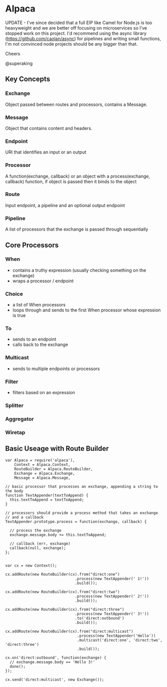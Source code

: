 Alpaca
======

UPDATE - I've since decided that a full EIP like Camel for Node.js is too heavyweight and we are better off focusing on microservices so I've stopped work on this project. I'd recommend using the async library (https://github.com/caolan/async) for pipelines and writing small functions, I'm not convinced node projects should be any bigger than that.

Cheers

@superaking



## Key Concepts

### Exchange
Object passed between routes and processors, contains a Message.

### Message
Object that contains content and headers.

### Endpoint
URI that identifies an input or an output

### Processor
A function(exchange, callback) or an object with a process(exchange, callback) function, if object is passed then it binds to the object

### Route
Input endpoint, a pipeline and an optional output endpoint

### Pipeline
A list of processors that the exchange is passed through sequentially


## Core Processors

### When
- contains a truthy expression (usually checking something on the exchange)
- wraps a processor / endpoint

### Choice
- a list of When processors
- loops through and sends to the first When processor whose expression is true

### To
- sends to an endpoint
- calls back to the exchange

### Multicast
- sends to multiple endpoints or processors

### Filter
- filters based on an expression

### Splitter

### Aggregator

### Wiretap


## Basic Useage with Route Builder

```
var Alpaca = require('alpaca'),
    Context = Alpaca.Context,
    RouteBuilder = Alpaca.RouteBuilder,
    Exchange = Alpaca.Exchange,
    Message = Alpaca.Message,

// basic processor that processes an exchange, appending a string to the body
function TextAppender(textToAppend) {
  this.textToAppend = textToAppend;
}

// processors should provide a process method that takes an exchange
// and a callback
TextAppender.prototype.process = function(exchange, callback) {

  // process the exchange
  exchange.message.body += this.textToAppend;

  // callback (err, exchange)
  callback(null, exchange);
};


var cx = new Context();

cx.addRoute(new RouteBuilder(cx).from("direct:one")
                               .process(new TextAppender(' 1!'))
                               .build());

cx.addRoute(new RouteBuilder(cx).from("direct:two")
                               .process(new TextAppender(' 2!'))
                               .build());

cx.addRoute(new RouteBuilder(cx).from("direct:three")
                               .process(new TextAppender(' 3!'))
                               .to('direct:outbound')
                               .build());

cx.addRoute(new RouteBuilder(cx).from("direct:multicast")
                                .process(new TextAppender('Hello'))
                                .multicast('direct:one', 'direct:two', 'direct:three')
                                .build());

cx.on('direct:outbound', function(exchange) {
  // exchange.message.body == 'Hello 3!'
  done();
});

cx.send('direct:multicast', new Exchange());
        
```
